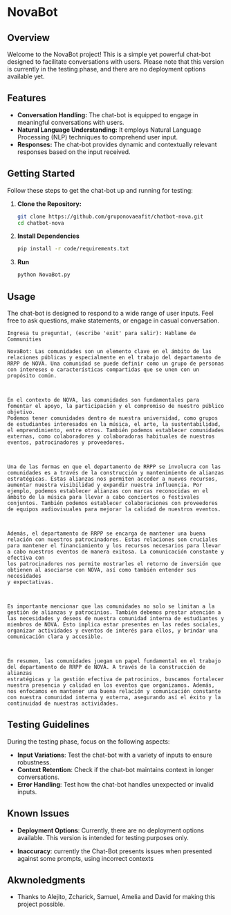 # NovaBot

## Overview

Welcome to the NovaBot project! This is a simple yet powerful chat-bot designed to facilitate conversations with users. Please note that this version is currently in the testing phase, and there are no deployment options available yet.

## Features

- **Conversation Handling:** The chat-bot is equipped to engage in meaningful conversations with users.
- **Natural Language Understanding:** It employs Natural Language Processing (NLP) techniques to comprehend user input.
- **Responses:** The chat-bot provides dynamic and contextually relevant responses based on the input received.

## Getting Started

Follow these steps to get the chat-bot up and running for testing: 

1. **Clone the Repository:**
   ```bash
   git clone https://github.com/gruponovaeafit/chatbot-nova.git
   cd chatbot-nova
   ```
2. **Install Dependencies**
   ```bash
   pip install -r code/requirements.txt
   ```
3. **Run**
   ```bash
   python NovaBot.py 
   ```
## Usage

The chat-bot is designed to respond to a wide range of user inputs. Feel free to ask questions, make statements, or engage in casual conversation.

```
Ingresa tu pregunta!, (escribe 'exit' para salir): Hablame de Communities

NovaBot: Las comunidades son un elemento clave en el ámbito de las relaciones públicas y especialmente en el trabajo del departamento de RRPP de NOVA. Una comunidad se puede definir como un grupo de personas con intereses o características compartidas que se unen con un propósito común.

 

En el contexto de NOVA, las comunidades son fundamentales para fomentar el apoyo, la participación y el compromiso de nuestro público objetivo. 
Podemos tener comunidades dentro de nuestra universidad, como grupos de estudiantes interesados en la música, el arte, la sustentabilidad, el emprendimiento, entre otros. También podemos establecer comunidades externas, como colaboradores y colaboradoras habituales de nuestros eventos, patrocinadores y proveedores.

 

Una de las formas en que el departamento de RRPP se involucra con las comunidades es a través de la construcción y mantenimiento de alianzas estratégicas. Estas alianzas nos permiten acceder a nuevos recursos, aumentar nuestra visibilidad y expandir nuestra influencia. Por ejemplo, podemos establecer alianzas con marcas reconocidas en el ámbito de la música para llevar a cabo conciertos o festivales conjuntos. También podemos establecer colaboraciones con proveedores de equipos audiovisuales para mejorar la calidad de nuestros eventos.

 

Además, el departamento de RRPP se encarga de mantener una buena relación con nuestros patrocinadores. Estas relaciones son cruciales para mantener el financiamiento y los recursos necesarios para llevar a cabo nuestros eventos de manera exitosa. La comunicación constante y efectiva con 
los patrocinadores nos permite mostrarles el retorno de inversión que obtienen al asociarse con NOVA, así como también entender sus necesidades 
y expectativas.

 

Es importante mencionar que las comunidades no solo se limitan a la gestión de alianzas y patrocinios. También debemos prestar atención a las necesidades y deseos de nuestra comunidad interna de estudiantes y miembros de NOVA. Esto implica estar presentes en las redes sociales, organizar actividades y eventos de interés para ellos, y brindar una comunicación clara y accesible.

 

En resumen, las comunidades juegan un papel fundamental en el trabajo del departamento de RRPP de NOVA. A través de la construcción de alianzas 
estratégicas y la gestión efectiva de patrocinios, buscamos fortalecer nuestra presencia y calidad en los eventos que organizamos. Además, nos enfocamos en mantener una buena relación y comunicación constante con nuestra comunidad interna y externa, asegurando así el éxito y la continuidad de nuestras actividades.
```
## Testing Guidelines

During the testing phase, focus on the following aspects:

- **Input Variations**: Test the chat-bot with a variety of inputs to ensure robustness.
- **Context Retention**: Check if the chat-bot maintains context in longer conversations.
- **Error Handling**: Test how the chat-bot handles unexpected or invalid inputs.

## Known Issues

- **Deployment Options**: Currently, there are no deployment options available. This version is intended for testing purposes only.

- **Inaccuracy**: currently the Chat-Bot presents issues when presented against some prompts, using incorrect contexts

## Akwnoledgments

- Thanks to Alejito, Zcharick, Samuel, Amelia and David for making this project possible.
